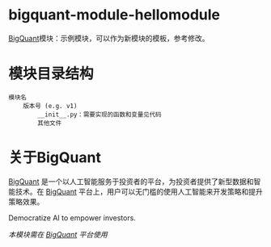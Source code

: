 # bigquant-module-hellomodule
[BigQuant](https://bigquant.com/)模块：示例模块，可以作为新模块的模板，参考修改。

# 模块目录结构

```
模块名
    版本号 (e.g. v1)
        __init__.py：需要实现的函数和变量见代码
        其他文件
```

# 关于BigQuant

[BigQuant](https://bigquant.com/) 是一个以人工智能服务于投资者的平台，为投资者提供了新型数据和智能技术。在 [BigQuant](https://bigquant.com/) 平台上，用户可以无门槛的使用人工智能来开发策略和提升策略效果。

Democratize AI to empower investors.

_本模块需在 [BigQuant](https://bigquant.com/) 平台使用_
